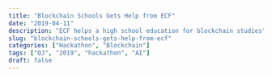 ```yaml
---
title: "Blockchain Schools Gets Help from ECF"
date: "2019-04-11"
description: "ECF helps a high school education for blockchain studies"
slug: "blockchain-schools-gets-help-from-ecf"
categories: ["Hackathon", "Blockchain"]
tags: ["QJ", "2019", "hackathon", "AI"]
draft: false
---
```

